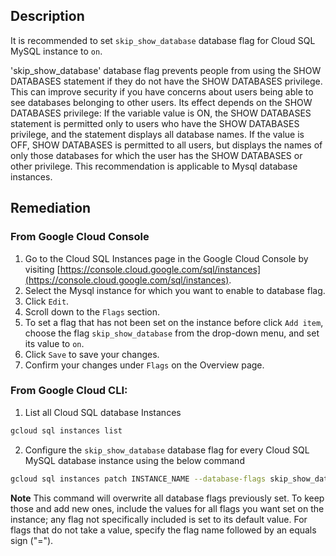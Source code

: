 ## Description

It is recommended to set `skip_show_database` database flag for Cloud SQL MySQL instance to `on`.

'skip_show_database' database flag prevents people from using the SHOW DATABASES statement if they do not have the SHOW DATABASES privilege. This can improve security if you have concerns about users being able to see databases belonging to other users. Its effect depends on the SHOW DATABASES privilege: If the variable value is ON, the SHOW DATABASES statement is permitted only to users who have the SHOW DATABASES privilege, and the statement displays all database names. If the value is OFF, SHOW DATABASES is permitted to all users, but displays the names of only those databases for which the user has the SHOW DATABASES or other privilege. This recommendation is applicable to Mysql database instances.

## Remediation

### From Google Cloud Console

1. Go to the Cloud SQL Instances page in the Google Cloud Console by visiting [https://console.cloud.google.com/sql/instances](https://console.cloud.google.com/sql/instances).
2. Select the Mysql instance for which you want to enable to database flag.
3. Click `Edit`.
4. Scroll down to the `Flags` section.
5. To set a flag that has not been set on the instance before click `Add item`, choose the flag `skip_show_database` from the drop-down menu, and set its value to `on`.
6. Click `Save` to save your changes.
7. Confirm your changes under `Flags` on the Overview page.

### From Google Cloud CLI:

1. List all Cloud SQL database Instances

```bash
gcloud sql instances list
```

2. Configure the `skip_show_database` database flag for every Cloud SQL MySQL database instance using the below command

```bash
gcloud sql instances patch INSTANCE_NAME --database-flags skip_show_database=on
```

**Note** This command will overwrite all database flags previously set. To keep those and add new ones, include the values for all flags you want set on the instance; any flag not specifically included is set to its default value. For flags that do not take a value, specify the flag name followed by an equals sign ("=").
